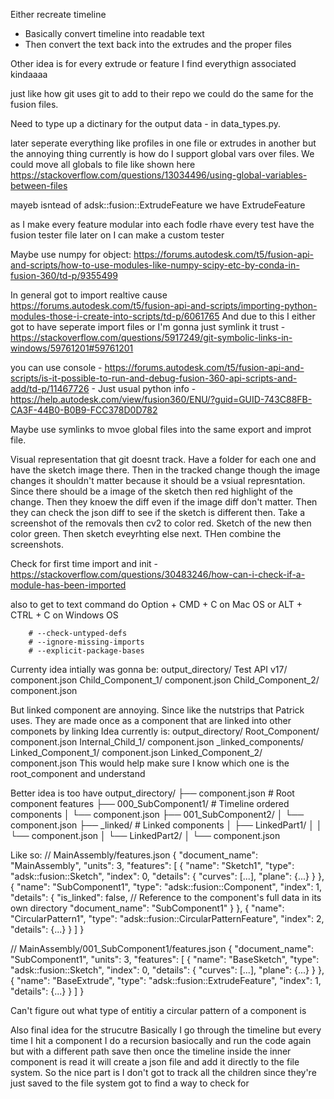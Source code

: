 Either recreate timeline
- Basically convert timeline into readable text
- Then convert the text back into the extrudes and the proper files

Other idea is for every extrude or feature I find everythign associated kindaaaa

just like how git uses git to add to their repo we could do the same for the fusion files.

Need to type up a dictinary for the output data - in data_types.py.

later seperate everything like profiles in one file or extrudes in another but the annoying thing currently is how do I support global vars over files.
We could move all globals to file like shown here https://stackoverflow.com/questions/13034496/using-global-variables-between-files

mayeb isntead of adsk::fusion::ExtrudeFeature we have ExtrudeFeature

as I make every feature modular into each fodle rhave every test have the fusion tester file
later on I can make a custom tester


Maybe use numpy for object: https://forums.autodesk.com/t5/fusion-api-and-scripts/how-to-use-modules-like-numpy-scipy-etc-by-conda-in-fusion-360/td-p/9355499


In general got to import realtive cause https://forums.autodesk.com/t5/fusion-api-and-scripts/importing-python-modules-those-i-create-into-scripts/td-p/6061765
And due to this I either got to have seperate import files or I'm gonna just symlink it trust - https://stackoverflow.com/questions/5917249/git-symbolic-links-in-windows/59761201#59761201

you can use console - https://forums.autodesk.com/t5/fusion-api-and-scripts/is-it-possible-to-run-and-debug-fusion-360-api-scripts-and-add/td-p/11467726 - Just usual python info - https://help.autodesk.com/view/fusion360/ENU/?guid=GUID-743C88FB-CA3F-44B0-B0B9-FCC378D0D782



Maybe use symlinks to mvoe global files into the same export and improt file.

Visual representation that git doesnt track. Have a folder for each one and have the sketch image there.
Then in the tracked change though the image changes it shouldn't matter because it should be a vsiual represntation.
Since there should be a image of the sketch then red highlight of the change. Then they knoew the diff even
if the image diff don't matter. Then they can check the json diff to see if the sketch is different
then. Take a screenshot of the removals then cv2 to color red. Sketch of the new then color green.
Then sketch eveyrhting else next. THen combine the screenshots. 


Check for first time import and init - https://stackoverflow.com/questions/30483246/how-can-i-check-if-a-module-has-been-imported


also to get to text command do Option + CMD + C on Mac OS or ALT + CTRL + C on Windows OS



        # --check-untyped-defs
        # --ignore-missing-imports
        # --explicit-package-bases












Currenty idea intially was gonna be:
output_directory/
    Test API v17/
        component.json
        Child_Component_1/
            component.json
        Child_Component_2/
            component.json

But linked component are annoying. Since like the nutstrips that Patrick uses.
They are made once as a component that are linked into other componets by linking
Idea currently is:
output_directory/
    Root_Component/
        component.json
        Internal_Child_1/
            component.json
    _linked_components/
        Linked_Component_1/
            component.json
        Linked_Component_2/
            component.json
This would help make sure I know which one is the root_component and understand 

Better idea is too have
output_directory/
├── component.json           # Root component features
├── 000_SubComponent1/     # Timeline ordered components
│   └── component.json
├── 001_SubComponent2/
│   └── component.json
├── _linked/               # Linked components
│   ├── LinkedPart1/
│   │   └── component.json
│   └── LinkedPart2/
│       └── component.json

Like so:
// MainAssembly/features.json
{
  "document_name": "MainAssembly",
  "units": 3,
  "features": [
    {
      "name": "Sketch1",
      "type": "adsk::fusion::Sketch",
      "index": 0,
      "details": {
        "curves": [...],
        "plane": {...}
      }
    },
    {
      "name": "SubComponent1",
      "type": "adsk::fusion::Component",
      "index": 1,
      "details": {
        "is_linked": false,
        // Reference to the component's full data in its own directory
        "document_name": "SubComponent1"
      }
    },
    {
      "name": "CircularPattern1",
      "type": "adsk::fusion::CircularPatternFeature",
      "index": 2,
      "details": {...}
    }
  ]
}

// MainAssembly/001_SubComponent1/features.json
{
  "document_name": "SubComponent1",
  "units": 3,
  "features": [
    {
      "name": "BaseSketch",
      "type": "adsk::fusion::Sketch",
      "index": 0,
      "details": {
        "curves": [...],
        "plane": {...}
      }
    },
    {
      "name": "BaseExtrude",
      "type": "adsk::fusion::ExtrudeFeature",
      "index": 1,
      "details": {...}
    }
  ]
}


Can't figure out what type of entitiy a circular pattern of a component is



Also final idea for the strucutre
Basically I go through the timeline but every time I hit a component
I do a recursion basiocally and run the code again but with a different path save
then once the timeline inside the inner component is read it will create a json file
and add it directly to the file system. So the nice part is I don't got to track all the children since they're
just saved to the file system
got to find a way to check for 